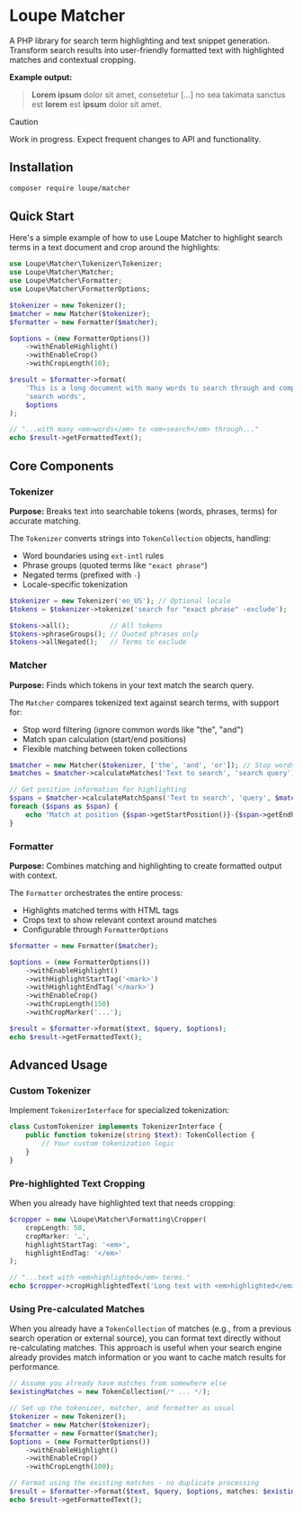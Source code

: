 # Loupe Matcher

A PHP library for search term highlighting and text snippet generation. Transform search results into user-friendly formatted text with highlighted matches and contextual cropping.

**Example output:**
> **Lorem ipsum** dolor sit amet, consetetur [...] no sea takimata sanctus est **lorem** est **ipsum** dolor sit amet.

> [!CAUTION]
> Work in progress. Expect frequent changes to API and functionality.

## Installation

```bash
composer require loupe/matcher
```

## Quick Start

Here's a simple example of how to use Loupe Matcher to highlight search terms in a text document and crop around the highlights:

```php
use Loupe\Matcher\Tokenizer\Tokenizer;
use Loupe\Matcher\Matcher;
use Loupe\Matcher\Formatter;
use Loupe\Matcher\FormatterOptions;

$tokenizer = new Tokenizer();
$matcher = new Matcher($tokenizer);
$formatter = new Formatter($matcher);

$options = (new FormatterOptions())
    ->withEnableHighlight()
    ->withEnableCrop()
    ->withCropLength(10);

$result = $formatter->format(
    'This is a long document with many words to search through and compare.',
    'search words',
    $options
);

// "...with many <em>words</em> to <em>search</em> through..."
echo $result->getFormattedText();
```

## Core Components

### Tokenizer

**Purpose:** Breaks text into searchable tokens (words, phrases, terms) for accurate matching.

The `Tokenizer` converts strings into `TokenCollection` objects, handling:

- Word boundaries using `ext-intl` rules
- Phrase groups (quoted terms like `"exact phrase"`)
- Negated terms (prefixed with `-`)
- Locale-specific tokenization

```php
$tokenizer = new Tokenizer('en_US'); // Optional locale
$tokens = $tokenizer->tokenize('search for "exact phrase" -exclude');

$tokens->all();          // All tokens
$tokens->phraseGroups(); // Quoted phrases only
$tokens->allNegated();   // Terms to exclude
```

### Matcher

**Purpose:** Finds which tokens in your text match the search query.

The `Matcher` compares tokenized text against search terms, with support for:

- Stop word filtering (ignore common words like "the", "and")
- Match span calculation (start/end positions)
- Flexible matching between token collections

```php
$matcher = new Matcher($tokenizer, ['the', 'and', 'or']); // Stop words
$matches = $matcher->calculateMatches('Text to search', 'search query');

// Get position information for highlighting
$spans = $matcher->calculateMatchSpans('Text to search', 'query', $matches);
foreach ($spans as $span) {
    echo "Match at position {$span->getStartPosition()}-{$span->getEndPosition()}";
}
```

### Formatter

**Purpose:** Combines matching and highlighting to create formatted output with context.

The `Formatter` orchestrates the entire process:

- Highlights matched terms with HTML tags
- Crops text to show relevant context around matches
- Configurable through `FormatterOptions`

```php
$formatter = new Formatter($matcher);

$options = (new FormatterOptions())
    ->withEnableHighlight()
    ->withHighlightStartTag('<mark>')
    ->withHighlightEndTag('</mark>')
    ->withEnableCrop()
    ->withCropLength(150)
    ->withCropMarker('...');

$result = $formatter->format($text, $query, $options);
echo $result->getFormattedText();
```

## Advanced Usage

### Custom Tokenizer

Implement `TokenizerInterface` for specialized tokenization:

```php
class CustomTokenizer implements TokenizerInterface {
    public function tokenize(string $text): TokenCollection {
        // Your custom tokenization logic
    }
}
```

### Pre-highlighted Text Cropping

When you already have highlighted text that needs cropping:

```php
$cropper = new \Loupe\Matcher\Formatting\Cropper(
    cropLength: 50,
    cropMarker: '…',
    highlightStartTag: '<em>',
    highlightEndTag: '</em>'
);

// "...text with <em>highlighted</em> terms."
echo $cropper->cropHighlightedText('Long text with <em>highlighted</em> terms.');
```

### Using Pre-calculated Matches

When you already have a `TokenCollection` of matches (e.g., from a previous search operation or external source), you can format text directly without re-calculating matches. This approach is useful when your search engine already provides match information or you want to cache match results for performance.

```php
// Assume you already have matches from somewhere else
$existingMatches = new TokenCollection(/* ... */);

// Set up the tokenizer, matcher, and formatter as usual
$tokenizer = new Tokenizer();
$matcher = new Matcher($tokenizer);
$formatter = new Formatter($matcher);
$options = (new FormatterOptions())
    ->withEnableHighlight()
    ->withEnableCrop()
    ->withCropLength(100);

// Format using the existing matches - no duplicate processing
$result = $formatter->format($text, $query, $options, matches: $existingMatches);
echo $result->getFormattedText();
```
